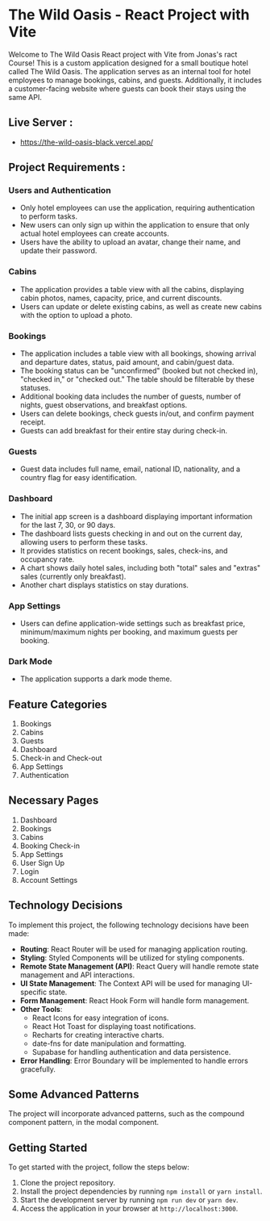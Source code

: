 # The Wild Oasis - React Project with Vite

Welcome to The Wild Oasis React project with Vite from Jonas's ract Course! This is a custom application designed for a small boutique hotel called The Wild Oasis. The application serves as an internal tool for hotel employees to manage bookings, cabins, and guests. Additionally, it includes a customer-facing website where guests can book their stays using the same API.

## Live Server :

- https://the-wild-oasis-black.vercel.app/

## Project Requirements :

### Users and Authentication

- Only hotel employees can use the application, requiring authentication to perform tasks.
- New users can only sign up within the application to ensure that only actual hotel employees can create accounts.
- Users have the ability to upload an avatar, change their name, and update their password.

### Cabins

- The application provides a table view with all the cabins, displaying cabin photos, names, capacity, price, and current discounts.
- Users can update or delete existing cabins, as well as create new cabins with the option to upload a photo.

### Bookings

- The application includes a table view with all bookings, showing arrival and departure dates, status, paid amount, and cabin/guest data.
- The booking status can be "unconfirmed" (booked but not checked in), "checked in," or "checked out." The table should be filterable by these statuses.
- Additional booking data includes the number of guests, number of nights, guest observations, and breakfast options.
- Users can delete bookings, check guests in/out, and confirm payment receipt.
- Guests can add breakfast for their entire stay during check-in.

### Guests

- Guest data includes full name, email, national ID, nationality, and a country flag for easy identification.

### Dashboard

- The initial app screen is a dashboard displaying important information for the last 7, 30, or 90 days.
- The dashboard lists guests checking in and out on the current day, allowing users to perform these tasks.
- It provides statistics on recent bookings, sales, check-ins, and occupancy rate.
- A chart shows daily hotel sales, including both "total" sales and "extras" sales (currently only breakfast).
- Another chart displays statistics on stay durations.

### App Settings

- Users can define application-wide settings such as breakfast price, minimum/maximum nights per booking, and maximum guests per booking.

### Dark Mode

- The application supports a dark mode theme.

## Feature Categories

1. Bookings
2. Cabins
3. Guests
4. Dashboard
5. Check-in and Check-out
6. App Settings
7. Authentication

## Necessary Pages

1. Dashboard
2. Bookings
3. Cabins
4. Booking Check-in
5. App Settings
6. User Sign Up
7. Login
8. Account Settings

## Technology Decisions

To implement this project, the following technology decisions have been made:

- **Routing**: React Router will be used for managing application routing.
- **Styling**: Styled Components will be utilized for styling components.
- **Remote State Management (API)**: React Query will handle remote state management and API interactions.
- **UI State Management**: The Context API will be used for managing UI-specific state.
- **Form Management**: React Hook Form will handle form management.
- **Other Tools**:
  - React Icons for easy integration of icons.
  - React Hot Toast for displaying toast notifications.
  - Recharts for creating interactive charts.
  - date-fns for date manipulation and formatting.
  - Supabase for handling authentication and data persistence.
- **Error Handling**: Error Boundary will be implemented to handle errors gracefully.

## Some Advanced Patterns

The project will incorporate advanced patterns, such as the compound component pattern, in the modal component.

## Getting Started

To get started with the project, follow the steps below:

1. Clone the project repository.
2. Install the project dependencies by running `npm install` or `yarn install`.
3. Start the development server by running `npm run dev` or `yarn dev`.
4. Access the application in your browser at `http://localhost:3000`.
